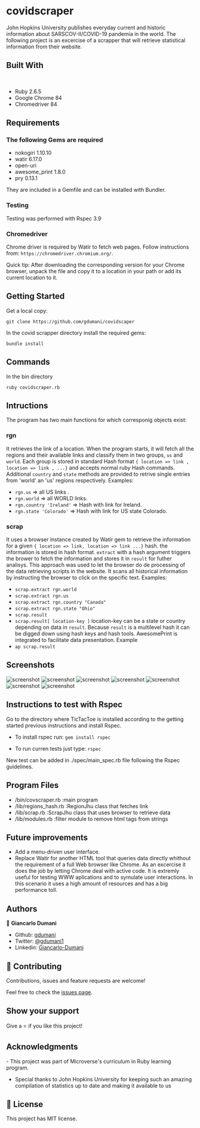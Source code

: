 # covidscraper

John Hopkins University publishes everyday current and historic information about SARSCOV-II/COVID-19 pandemia in the world.
The following project is an excercise of a scrapper that will retrieve statistical information from their website.

## Built With
​
- Ruby 2.6.5
- Google Chrome 84 
- Chromedriver 84

## Requirements

### The following Gems are required
- nokogiri 1.10.10
- watir 6.17.0
- open-uri
- awesome_print 1.8.0
- pry 0.13.1

They are included in a Gemfile and can be installed with Bundler.

### Testing
Testing was performed with Rspec 3.9

### Chromedriver 
Chrome driver is required by Watir to fetch web pages.
Follow instructions from: `https://chromedriver.chromium.org/`.

Quick tip:
After downloading the corresponding version for your Chrome browser, unpack the file and copy it to a location in your path or add its current location to it.

## Getting Started

​Get a local copy:​ 

`git clone https://github.com/gdumani/covidscaper`

In the covid scrapper directory install the required gems:

`bundle install` 


## Commands
In the bin directory 

`ruby covidscraper.rb`

## Intructions

The program has two main functions for which corresponig objects exist:
 ### rgn 
 It retrieves the link of a location. When the program starts, it will fetch all the regions and their available links and classify them in two groups, `us` and `world`. Each group is stored in standard Hash format `{ location => link , location => link , ...}` and accepts normal ruby Hash commands. Additional `country` and `state` methods are provided to retrive single entries from 'world' an 'us' regions respectively. Examples:
  - `rgn.us` => all US links .
  - `rgn.world` => all WORLD links.
  - `rgn.country 'Ireland'` => Hash with link for Ireland.
  - `rgn.state 'Colorado'` => Hash with link for US state Colorado.
  
### scrap
It uses a browser instance created by Watir gem to retrieve the information for a given `{ location => link, location => link ...}` hash. the information is stored in hash format. `extract` with a hash argument triggers the brower to fetch the information and stores it in `result` for futher analisys. This approach was used to let the browser do de processing of the data retrieving scripts in the website. It scans all historical information by instructing the browser to click on the specific text. Examples:
  - `scrap.extract rgn.world`
  - `scrap.extract rgn.us`
  - `scrap.extract rgn.country "Canada"`
  - `scrap.extract rgn.state "Ohio"`
  - `scrap.result`
  - `scrap.result[ location-key ]` location-key can be a state or country depending on data in `result`.
  Because `result` is a multilevel hash it can be digged down using hash keys and hash tools.
  AwesomePrint is integrated to facilitate data presentation. Example
   - `ap scrap.result`

## Screenshots

![screenshot](/images/covscraper-intro_.png)
![screenshot](/images/us-links.png)
![screenshot](/images/region-data.png)
![screenshot](/images/us-state.png)
![screenshot](/images/state-web.png)
![screenshot](/images/world-country.png)
![screenshot](/images/country-web.png)

## Instructions to test with Rspec

Go to the directory where TicTacToe is installed according to the getting started previous instructions and install Rspec. 

- To install rspec run: `gem install rspec`

- To run curren tests just type: `rspec` 

New test can be added in ./spec/main_spec.rb file following the Rspec guidelines.

## Program Files

  - /bin/covscraper.rb   :main program
  - /lib/regions_hash.rb :RegionJhu class that fetches link
  - /lib/scrap.rb        :ScrapJhu class that uses browser to retrieve data
  - /lib/modules.rb      :filter module to remove html tags from strings

## Future improvements

- Add a menu-driven user interface.
- Replace Watir for another HTML tool that queries data directly whithout the requirement of a full Web browser like Chrome. As an excercise it does the job by letting Chrome deal with active code. It is extremly useful for testing WWW aplications and to symulate user interactions. In this scenario it uses a high amount of resources and has a big performance toll.

## Authors

👤 **Giancarlo Dumani**

- Github: [gdumani](https://github.com/gdumani)
- Twitter: [@gdumani1](https://twitter.com/gdumani1)
- Linkedin: [Giancarlo-Dumani](https://www.linkedin.com/in/giancarlo-dumani-a7364a1a1/?originalSubdomain=cr)

## 🤝 Contributing

Contributions, issues and feature requests are welcome!

Feel free to check the [issues page](issues/).

## Show your support

Give a ⭐️ if you like this project!

## Acknowledgments

​- This project was part of Microverse's curriculum in Ruby learning program.
- Special thanks to John Hopkins University for keeping such an amazing compilation of statistics up to date and making it available to us

## 📝 License

​This project has MIT license.
